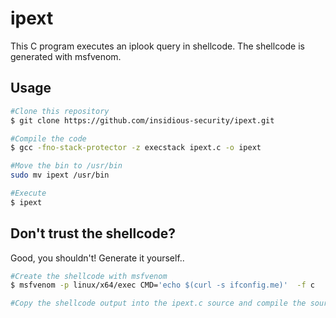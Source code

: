 # ipext
This C program executes an iplook query in shellcode.
The shellcode is generated with msfvenom.

## Usage
```bash
#Clone this repository
$ git clone https://github.com/insidious-security/ipext.git

#Compile the code
$ gcc -fno-stack-protector -z execstack ipext.c -o ipext

#Move the bin to /usr/bin
sudo mv ipext /usr/bin

#Execute
$ ipext
```

## Don't trust the shellcode?
Good, you shouldn't! Generate it yourself..

```bash
#Create the shellcode with msfvenom
$ msfvenom -p linux/x64/exec CMD='echo $(curl -s ifconfig.me)'  -f c

#Copy the shellcode output into the ipext.c source and compile the source as desribed above
```
